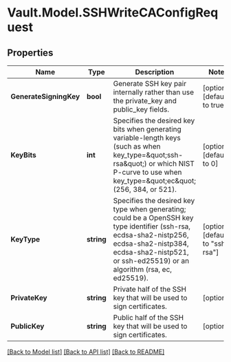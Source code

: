 # Vault.Model.SSHWriteCAConfigRequest

## Properties

Name | Type | Description | Notes
------------ | ------------- | ------------- | -------------
**GenerateSigningKey** | **bool** | Generate SSH key pair internally rather than use the private_key and public_key fields. | [optional] [default to true]
**KeyBits** | **int** | Specifies the desired key bits when generating variable-length keys (such as when key_type&#x3D;\&quot;ssh-rsa\&quot;) or which NIST P-curve to use when key_type&#x3D;\&quot;ec\&quot; (256, 384, or 521). | [optional] [default to 0]
**KeyType** | **string** | Specifies the desired key type when generating; could be a OpenSSH key type identifier (ssh-rsa, ecdsa-sha2-nistp256, ecdsa-sha2-nistp384, ecdsa-sha2-nistp521, or ssh-ed25519) or an algorithm (rsa, ec, ed25519). | [optional] [default to "ssh-rsa"]
**PrivateKey** | **string** | Private half of the SSH key that will be used to sign certificates. | [optional] 
**PublicKey** | **string** | Public half of the SSH key that will be used to sign certificates. | [optional] 


[[Back to Model list]](../README.md#documentation-for-models) [[Back to API list]](../README.md#documentation-for-api-endpoints) [[Back to README]](../README.md)

